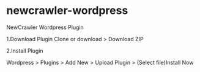# newcrawler-wordpress
NewCrawler Wordpress Plugin

1.Download Plugin
Clone or download > Download ZIP

2.Install Plugin

Wordpress > Plugins > Add New > Upload Plugin > (Select file)Install Now
